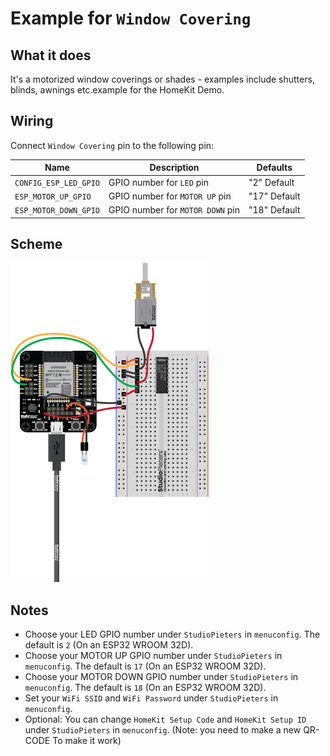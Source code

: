 # Example for `Window Covering`

## What it does

It's a motorized window coverings or shades - examples include shutters, blinds, awnings etc.example for the HomeKit Demo.

## Wiring

Connect `Window Covering` pin to the following pin:

| Name | Description | Defaults |
|------|-------------|----------|
| `CONFIG_ESP_LED_GPIO` | GPIO number for `LED` pin | "2" Default |
| `ESP_MOTOR_UP_GPIO` | GPIO number for `MOTOR UP` pin | "17" Default |
| `ESP_MOTOR_DOWN_GPIO` | GPIO number for `MOTOR DOWN` pin | "18" Default |

## Scheme

![alt text](./scheme.png)

## Notes

- Choose your LED GPIO number under `StudioPieters` in `menuconfig`. The default is `2` (On an ESP32 WROOM 32D).
- Choose your MOTOR UP GPIO number under `StudioPieters` in `menuconfig`. The default is `17` (On an ESP32 WROOM 32D).
- Choose your MOTOR DOWN GPIO number under `StudioPieters` in `menuconfig`. The default is `18` (On an ESP32 WROOM 32D).
- Set your `WiFi SSID` and `WiFi Password` under `StudioPieters` in `menuconfig`.
- Optional: You can change `HomeKit Setup Code` and `HomeKit Setup ID` under `StudioPieters` in `menuconfig`. (Note:  you need to make a new QR-CODE To make it work)
